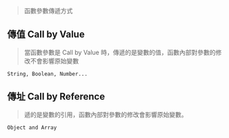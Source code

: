 
> 函數參數傳遞方式

## 傳值 Call by Value

> 當函數參數是 Call by Value 時，傳遞的是變數的值，函數內部對參數的修改不會影響原始變數

```JS
String, Boolean, Number...
```


## 傳址 Call by Reference 

> 遞的是變數的引用，函數內部對參數的修改會影響原始變數。

```JS
Object and Array
```
